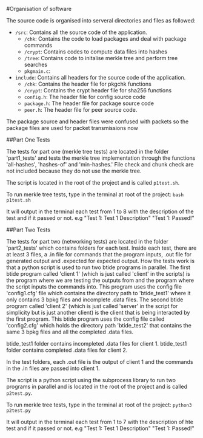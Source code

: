 #Organisation of software

The source code is organised into serveral directories and files as followed:
- `/src`: Contains all the source code of the application.
  - `/chk`: Contains the code to load packages and deal with package commands
  - `/crypt`: Contains codes to compute data files into hashes
  - `/tree`: Contains code to initalise merkle tree and perform tree searches
  - `pkgmain.c`: 
- `include`: Contains all headers for the source code of the application.
  - `/chk`: Contains the header file for pkgchk functions
  - `/crypt`: Contains the crypt header file for sha256 functions
  - `config.h`: The header file for config source code
  - `package.h`: The header file for package source code
  - `peer.h`: The header file for peer source code.

The package source and header files were confused with packets so the package files are used for packet transmissions now

##Part One Tests

The tests for part one (merkle tree tests) are located in the folder 'part1_tests' and tests the merkle tree implementation through the functions 'all-hashes', 'hashes-of' and 'min-hashes.' File check and chunk check are not included because they do not use the merkle tree.

The script is located in the root of the project and is called `p1test.sh`.

To run merkle tree tests, type in the terminal at root of the project:
`bash p1test.sh`

It will output in the terminal each test from 1 to 8 with the description of the test and if it passed or not. 
e.g
"Test 1: Test 1 Description"
"Test 1: Passed!"

##Part Two Tests

The tests for part two (networking tests) are located in the folder 'part2_tests' which contains folders for each test. Inside each test, there are at least 3 files, a .in file for commands that the program inputs, .out file for generated output and .expected for expected output. How the tests work is that a python script is used to run two btide programs in parallel. The first btide program called 'client 1' (which is just called 'client' in the scripts) is the program where we are testing the outputs from and the program where the script inputs the commands into. This program uses the config file 'config1.cfg' file which contains the directory path to 'btide_test1' where it only contains 3 bpkg files and incomplete .data files. The second btide program called 'client 2' (which is just called 'server' in the script for simplicity but is just another client) is the client that is being interacted by the first program. This btide program uses the config file called 'config2.cfg' which holds the directory path 'btide_test2' that contains the same 3 bpkg files and all the completed .data files. 

btide_test1 folder contains incompleted .data files for client 1.
btide_test1 folder contains completed .data files for client 2.

In the test folders, each .out file is the output of client 1 and the commands in the .in files are passed into client 1.

The script is a python script using the subprocess library to run two programs in parallel and is located in the root of the project and is called `p2test.py`.

To run merkle tree tests, type in the terminal at root of the project:
`python3 p2test.py`

It will output in the terminal each test from 1 to 7 with the description of hte test and if it passed or not.
e.g
"Test 1: Test 1 Description"
"Test 1: Passed!"